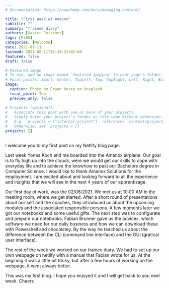 ```yaml
---
# Documentation: https://wowchemy.com/docs/managing-content/

title: "First Week at Amanox"
subtitle: ""
summary: "Trainee diary"
authors: [Xavier Jeiziner]
tags: [PiBS]
categories: [Welcome]
date: 2021-08-11
lastmod: 2021-08-11T15:24:31+02:00
featured: false
draft: false

# Featured image
# To use, add an image named `featured.jpg/png` to your page's folder.
# Focal points: Smart, Center, TopLeft, Top, TopRight, Left, Right, BottomLeft, Bottom, BottomRight.
image:
  caption: Photo by Erwan Hesry on Unsplash
  focal_point: Top
  preview_only: false

# Projects (optional).
#   Associate this post with one or more of your projects.
#   Simply enter your project's folder or file name without extension.
#   E.g. `projects = ["internal-project"]` references `content/project/deep-learning/index.md`.
#   Otherwise, set `projects = []`.
projects: []
---
```

I welcome you to my first post on my Netlify blog page.

Last week Yonea Koch and me boarded into the Amanox airplane. Our goal is to fly high up into the clouds, were we would get our skills to cope with everyday life and to achieve the knowhow to past our Bachelors degree in Computer Science. I would like to thank Amanox Solutions for the employment. I am excited about and looking forward to all the experience and insights that we will see in the next 4 years of our apprentisage.

Our first day of work, was the 02/08/2021. We met us at 10:00 AM in the meeting room, where we get started. After a short round of presentations about our self and the coaches, they introduced us about the upcoming modules and the associated responsible persons. A few moments later we got our notebooks and some useful gifts.
The next step was to configurate and prepare our notebooks. Fabian Brunner gave us the advices, which software we need for our daily business and how we can download these with Powershell and chocolatey. By the way he teached us about the difference between the CLI (command line interface) and the GUI (gratical user interface).

The rest of the week we worked on our trainee diary. We had to set up our own webpage on netlify with a manual that Fabian wrote for us. At the beginnig it was a little bit tricky, but after a few hours of working on the webpage, it went always better.

This was my first blog. I hope you enjoyed it and I will get back to you next week.
Cheers
